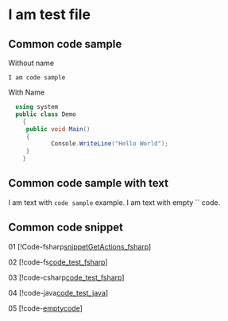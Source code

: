 
# I am test file

## Common code sample

Without name

```
I am code sample
```

With Name
```c#
  using system
  public class Demo
	{
	 public void Main()
	 {
	        Console.WriteLine("Hello World");
	 }
	}
```

## Common code sample with text
I am text with `code sample` example.
I am text with empty `` code.

## Common code snippet
01
[!Code-fsharp[snippetGetActions_fsharp](./CodeSnippets/code_test_fsharp.fs)]

02
[!code-fs[code_test_fsharp](CodeSnippets\code_test_fsharp.fs)]

03
[!code-csharp[code_test_fsharp](CodeSnippets\code_test_fsharp.fs)]

04
[!code-java[code_test_java](CodeSnippets\code_test_java.java)]

05
[!code-[emptycode](CodeSnippets\emptycode)]